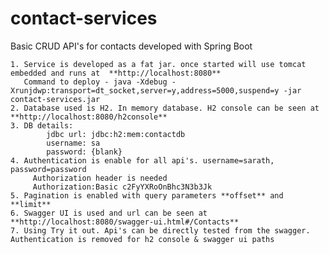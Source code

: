 # contact-services
Basic CRUD API's for contacts developed with Spring Boot

    1. Service is developed as a fat jar. once started will use tomcat embedded and runs at  **http://localhost:8080**
       Command to deploy - java -Xdebug -Xrunjdwp:transport=dt_socket,server=y,address=5000,suspend=y -jar contact-services.jar
    2. Database used is H2. In memory database. H2 console can be seen at **http://localhost:8080/h2console**
    3. DB details: 
            jdbc url: jdbc:h2:mem:contactdb
            username: sa
            password: {blank}
    4. Authentication is enable for all api's. username=sarath, password=password
         Authorization header is needed
         Authorization:Basic c2FyYXRoOnBhc3N3b3Jk
    5. Pagination is enabled with query parameters **offset** and **limit** 
    6. Swagger UI is used and url can be seen at **http://localhost:8080/swagger-ui.html#/Contacts**
    7. Using Try it out. Api's can be directly tested from the swagger. Authentication is removed for h2 console & swagger ui paths
